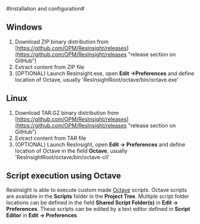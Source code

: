 #Installation and configuration#

## Windows ##

1. Download ZIP binary distribution from [https://github.com/OPM/ResInsight/releases](https://github.com/OPM/ResInsight/releases "release section on GitHub")
2. Extract content from ZIP file
3. (OPTIONAL) Launch ResInsight.exe, open **Edit ->Preferences** and define location of Octave, usually 'ResInsightRoot/octave/bin/octave.exe'

## Linux ##

1. Download TAR.GZ binary distribution from [https://github.com/OPM/ResInsight/releases](https://github.com/OPM/ResInsight/releases "release section on GitHub")
2. Extract content from TAR file
3. (OPTIONAL) Launch ResInsight, open **Edit -> Preferences** and define location of Octave in the field **Octave**, usually 'ResInsightRoot/octave/bin/octave-cli'
 

## Script execution using Octave ##
ResInsight is able to execute custom made [Octave](http://www.gnu.org/software/octave/ "Octave") scripts. Octave scripts are available in the **Scripts** folder in the **Project Tree**. Multiple script folder locations can be defined in the field **Shared Script Folder(s)** in **Edit -> Preferences**. These scripts can be edited by a text editor defined in **Script Editor** in **Edit -> Preferences**

 

